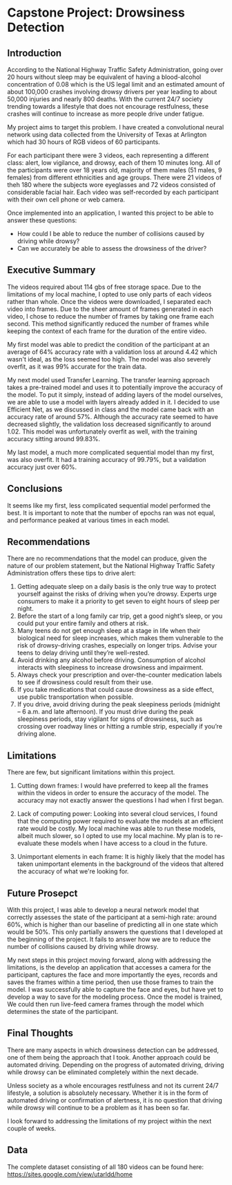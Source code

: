 # Capstone Project: Drowsiness Detection 

## Introduction
According to the National Highway Traffic Safety Administration, going over 20 hours without sleep may be equivalent of having a blood-alcohol concentration of 0.08 which is the US legal limit and an estimated amount of about 100,000 crashes involving drowsy drivers per year leading to about 50,000 injuries and nearly 800 deaths. With the current 24/7 society trending towards a lifestyle that does not encourage restfulness, these crashes will continue to increase as more people drive under fatigue.

My project aims to target this problem. I have created a convolutional neural network using data collected from the University of Texas at Arlington which had 30 hours of RGB videos of 60 participants. 

For each participant there were 3 videos, each representing a different class: alert, low vigilance, and drowsy, each of them 10 minutes long. All of the participants were over 18 years old, majority of them males (51 males, 9 females) from different ethnicities and age groups. There were 21 videos of theh 180 where the subjects wore eyeglasses and 72 videos consisted of considerable facial hair. Each video was self-recorded by each participant with their own cell phone or web camera.

Once implemented into an application, I wanted this project to be able to answer these questions:
- How could I be able to reduce the number of collisions caused by driving while drowsy?
- Can we accurately be able to assess the drowsiness of the driver?

## Executive Summary

The videos required about 114 gbs of free storage space. Due to the limitations of my local machine, I opted to use only parts of each videos rather than whole. Once the videos were downloaded, I separated each video into frames. Due to the sheer amount of frames generated in each video, I chose to reduce the number of frames by taking one frame each second. This method significantly reduced the number of frames while keeping the context of each frame for the duration of the entire video.

My first model was able to predict the condition of the participant at an average of 64% accuracy rate with a validation loss at around 4.42 which wasn't ideal, as the loss seemed too high. The model was also severely overfit, as it was 99% accurate for the train data.

My next model used Transfer Learning. The transfer learning approach takes a pre-trained model and uses it to potentially improve the accuracy of the model. To put it simply, instead of adding layers of the model ourselves, we are able to use a model with layers already added in it. I decided to use Efficient Net, as we discussed in class and the model came back with an accuracy rate of around 57%. Although the accuracy rate seemed to have decreased slightly, the validation loss decreased significantly to around 1.02. This model was unfortunately overfit as well, with the training accuracy sitting around 99.83%.

My last model, a much more complicated sequential model than my first, was also overfit. It had a training accuracy of 99.79%, but a validation accuracy just over 60%.

## Conclusions

It seems like my first, less complicated sequential model performed the best. It is important to note that the number of epochs ran was not equal, and performance peaked at various times in each model.

## Recommendations

There are no recommendations that the model can produce, given the nature of our problem statement, but the National Highway Traffic Safety Administration offers these tips to drive alert:

1. Getting adequate sleep on a daily basis is the only true way to protect yourself against the risks of driving when you’re drowsy. Experts urge consumers to make it a priority to get seven to eight hours of sleep per night.
2. Before the start of a long family car trip, get a good night’s sleep, or you could put your entire family and others at risk.
3. Many teens do not get enough sleep at a stage in life when their biological need for sleep increases, which makes them vulnerable to the risk of drowsy-driving crashes, especially on longer trips. Advise your teens to delay driving until they’re well-rested.
4. Avoid drinking any alcohol before driving. Consumption of alcohol interacts with sleepiness to increase drowsiness and impairment.
5. Always check your prescription and over-the-counter medication labels to see if drowsiness could result from their use.
6. If you take medications that could cause drowsiness as a side effect, use public transportation when possible.
7. If you drive, avoid driving during the peak sleepiness periods (midnight – 6 a.m. and late afternoon). If you must drive during the peak sleepiness periods, stay vigilant for signs of drowsiness, such as crossing over roadway lines or hitting a rumble strip, especially if you’re driving alone.

## Limitations

There are few, but significant limitations within this project. 
1. Cutting down frames: I would have preferred to keep all the frames within the videos in order to ensure the accuracy of the model. The accuracy may not exactly answer the questions I had when I first began.

2. Lack of computing power: Looking into several cloud services, I found that the computing power required to evaluate the models at an efficient rate would be costly. My local machine was able to run these models, albeit much slower, so I opted to use my local machine. My plan is to re-evaluate these models when I have access to a cloud in the future.

3. Unimportant elements in each frame: It is highly likely that the model has taken unimportant elements in the background of the videos that altered the accuracy of what we're looking for. 

## Future Prosepct

With this project, I was able to develop a neural network model that correctly assesses the state of the participant at a semi-high rate: around 60%, which is higher than our baseline of predicting all in one state which would be 50%. This only partially answers the questions that I developed at the beginning of the project. It fails to answer how we are to reduce the number of collisions caused by driving while drowsy.

My next steps in this project moving forward, along with addressing the limitations, is the develop an application that accesses a camera for the participant, captures the face and more importantly the eyes, records and saves the frames within a time period, then use those frames to train the model. I was successfully able to capture the face and eyes, but have yet to develop a way to save for the modeling process. Once the model is trained, We could then run live-feed camera frames through the model which determines the state of the participant.

## Final Thoughts

There are many aspects in which drowsiness detection can be addressed, one of them being the approach that I took. Another approach could be automated driving. Depending on the progress of automated driving, driving while drowsy can be eliminated completely within the next decade.

Unless society as a whole encourages restfulness and not its current 24/7 lifestyle, a solution is absolutely necessary. Whether it is in the form of automated driving or confirmation of alertness, it is no question that driving while drowsy will continue to be a problem as it has been so far.

I look forward to addressing the limitations of my project within the next couple of weeks. 

## Data

The complete dataset consisting of all 180 videos can be found here: https://sites.google.com/view/utarldd/home
